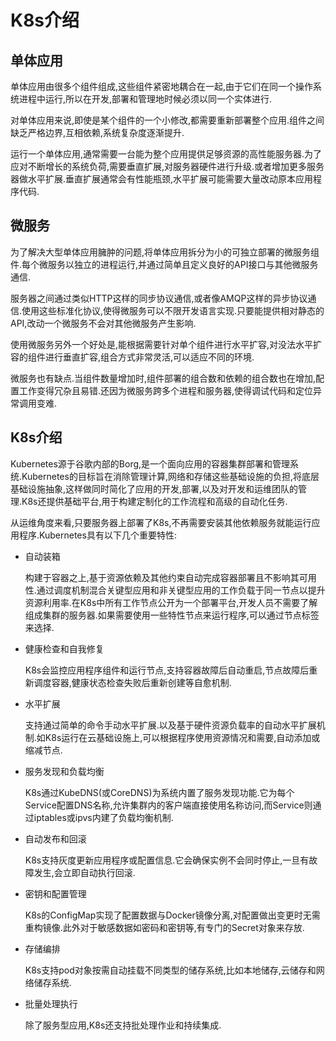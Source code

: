 # K8s介绍

## 单体应用

单体应用由很多个组件组成,这些组件紧密地耦合在一起,由于它们在同一个操作系统进程中运行,所以在开发,部署和管理地时候必须以同一个实体进行.

对单体应用来说,即使是某个组件的一个小修改,都需要重新部署整个应用.组件之间缺乏严格边界,互相依赖,系统复杂度逐渐提升.

运行一个单体应用,通常需要一台能为整个应用提供足够资源的高性能服务器.为了应对不断增长的系统负荷,需要垂直扩展,对服务器硬件进行升级.或者增加更多服务器做水平扩展.垂直扩展通常会有性能瓶颈,水平扩展可能需要大量改动原本应用程序代码.



## 微服务

为了解决大型单体应用臃肿的问题,将单体应用拆分为小的可独立部署的微服务组件.每个微服务以独立的进程运行,并通过简单且定义良好的API接口与其他微服务通信.

服务器之间通过类似HTTP这样的同步协议通信,或者像AMQP这样的异步协议通信.使用这些标准化协议,使得微服务可以不限开发语言实现.只要能提供相对静态的API,改动一个微服务不会对其他微服务产生影响.

使用微服务另外一个好处是,能根据需要针对单个组件进行水平扩容,对没法水平扩容的组件进行垂直扩容,组合方式非常灵活,可以适应不同的环境.

微服务也有缺点.当组件数量增加时,组件部署的组合数和依赖的组合数也在增加,配置工作变得冗杂且易错.还因为微服务跨多个进程和服务器,使得调试代码和定位异常调用变难.



## K8s介绍

Kubernetes源于谷歌内部的Borg,是一个面向应用的容器集群部署和管理系统.Kubernetes的目标旨在消除管理计算,网络和存储这些基础设施的负担,将底层基础设施抽象,这样做同时简化了应用的开发,部署,以及对开发和运维团队的管理.K8s还提供基础平台,用于构建定制化的工作流程和高级的自动化任务.

从运维角度来看,只要服务器上部署了K8s,不再需要安装其他依赖服务就能运行应用程序.Kubernetes具有以下几个重要特性:

- 自动装箱

  构建于容器之上,基于资源依赖及其他约束自动完成容器部署且不影响其可用性.通过调度机制混合关键型应用和非关键型应用的工作负载于同一节点以提升资源利用率.在K8s中所有工作节点公开为一个部署平台,开发人员不需要了解组成集群的服务器.如果需要使用一些特性节点来运行程序,可以通过节点标签来选择.

- 健康检查和自我修复

  K8s会监控应用程序组件和运行节点,支持容器故障后自动重启,节点故障后重新调度容器,健康状态检查失败后重新创建等自愈机制.

- 水平扩展

  支持通过简单的命令手动水平扩展.以及基于硬件资源负载率的自动水平扩展机制.如K8s运行在云基础设施上,可以根据程序使用资源情况和需要,自动添加或缩减节点.

- 服务发现和负载均衡

  K8s通过KubeDNS(或CoreDNS)为系统内置了服务发现功能.它为每个Service配置DNS名称,允许集群内的客户端直接使用名称访问,而Service则通过iptables或ipvs内建了负载均衡机制.

- 自动发布和回滚

  K8s支持灰度更新应用程序或配置信息.它会确保实例不会同时停止,一旦有故障发生,会立即自动执行回滚.

- 密钥和配置管理

  K8s的ConfigMap实现了配置数据与Docker镜像分离,对配置做出变更时无需重构镜像.此外对于敏感数据如密码和密钥等,有专门的Secret对象来存放.

- 存储编排

  K8s支持pod对象按需自动挂载不同类型的储存系统,比如本地储存,云储存和网络储存系统.

- 批量处理执行

  除了服务型应用,K8s还支持批处理作业和持续集成.

